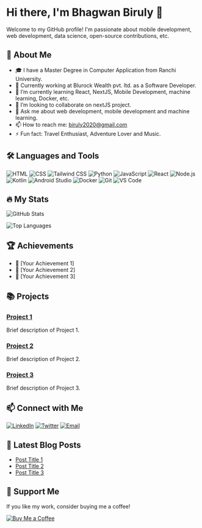 # Hi there, I'm Bhagwan Biruly 👋

Welcome to my GitHub profile! I'm passionate about mobile development, web development, data science, open-source contributions, etc.

## 🚀 About Me

- 🎓 I have a Master Degree in Computer Application from Ranchi University.
- 💼 Currently working at Blurock Wealth pvt. ltd. as a Software Developer.
- 🌱 I’m currently learning React, NextJS, Mobile Development, machine learning, Docker, etc.
- 👯 I’m looking to collaborate on nextJS project.
- 💬 Ask me about web development, mobile development and machine learning.
- 📫 How to reach me: biruly2020@gmail.com
- ⚡ Fun fact: Travel Enthusiast, Adventure Lover and Music.

## 🛠️ Languages and Tools

![HTML](https://img.shields.io/badge/-HTML-E34F26?style=flat&logo=html5&logoColor=white)
![CSS](https://img.shields.io/badge/-CSS-1572B6?style=flat&logo=css3&logoColor=white)
![Tailwind CSS](https://img.shields.io/badge/-Tailwind%20CSS-38B2AC?style=flat&logo=tailwind-css&logoColor=white)
![Python](https://img.shields.io/badge/-Python-3776AB?style=flat&logo=python&logoColor=white)
![JavaScript](https://img.shields.io/badge/-JavaScript-F7DF1E?style=flat&logo=javascript&logoColor=black)
![React](https://img.shields.io/badge/-React-61DAFB?style=flat&logo=react&logoColor=black)
![Node.js](https://img.shields.io/badge/-Node.js-339933?style=flat&logo=node.js&logoColor=white)
![Kotlin](https://img.shields.io/badge/-Kotlin-0095D5?style=flat&logo=kotlin&logoColor=white)
![Android Studio](https://img.shields.io/badge/-Android%20Studio-3DDC84?style=flat&logo=android-studio&logoColor=white)
![Docker](https://img.shields.io/badge/-Docker-2496ED?style=flat&logo=docker&logoColor=white)
![Git](https://img.shields.io/badge/-Git-F05032?style=flat&logo=git&logoColor=white)
![VS Code](https://img.shields.io/badge/-VS%20Code-007ACC?style=flat&logo=visual-studio-code&logoColor=white)

## 🔥 My Stats

![GitHub Stats](https://github-readme-stats.vercel.app/api?username=biruly-cyber&show_icons=true&theme=radical)

![Top Languages](https://github-readme-stats.vercel.app/api/top-langs/?username=biruly-cyber&layout=compact&theme=radical)

## 🏆 Achievements

- 🥇 [Your Achievement 1]
- 🥈 [Your Achievement 2]
- 🥉 [Your Achievement 3]

## 📚 Projects

### [Project 1](https://github.com/yourusername/project1)
Brief description of Project 1.

### [Project 2](https://github.com/yourusername/project2)
Brief description of Project 2.

### [Project 3](https://github.com/yourusername/project3)
Brief description of Project 3.

## 📫 Connect with Me

[![LinkedIn](https://img.shields.io/badge/-LinkedIn-0A66C2?style=flat&logo=linkedin&logoColor=white)](https://www.linkedin.com/in/yourusername/)
[![Twitter](https://img.shields.io/badge/-Twitter-1DA1F2?style=flat&logo=twitter&logoColor=white)](https://twitter.com/yourusername)
[![Email](https://img.shields.io/badge/-Email-D14836?style=flat&logo=gmail&logoColor=white)](mailto:youremail@example.com)

## 📝 Latest Blog Posts

<!-- BLOG-POST-LIST:START -->
- [Post Title 1](https://yourblog.com/post1)
- [Post Title 2](https://yourblog.com/post2)
- [Post Title 3](https://yourblog.com/post3)
<!-- BLOG-POST-LIST:END -->

## 💖 Support Me

If you like my work, consider buying me a coffee!

[![Buy Me a Coffee](https://img.shields.io/badge/-Buy%20me%20a%20coffee-FFDD00?style=flat&logo=buy-me-a-coffee&logoColor=black)](https://www.buymeacoffee.com/yourusername)
